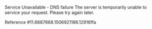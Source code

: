 Service Unavailable - DNS failure The server is temporarily unable to service your request. Please try again later.

Reference #11.6687668.1506921186.12916ffa
